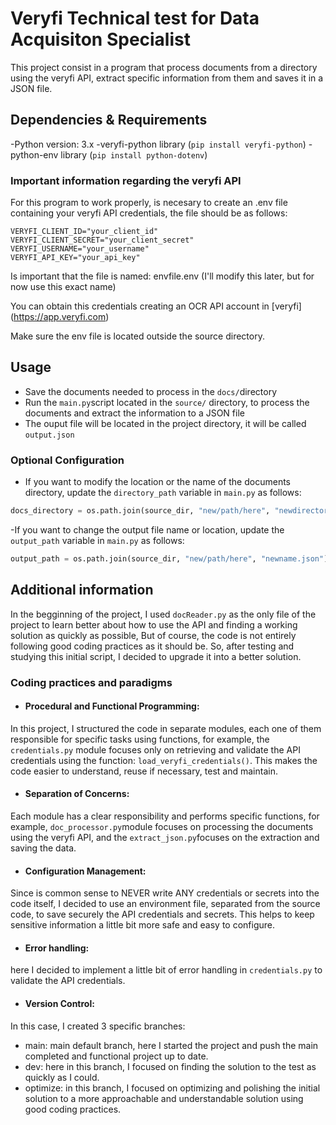 # Veryfi Technical test for Data Acquisiton Specialist

This project consist in a program that process documents from a directory using the veryfi API, extract specific information from them and saves it in a JSON file.

## Dependencies & Requirements

-Python version: 3.x
-veryfi-python library (`pip install veryfi-python`)
-python-env library (`pip install python-dotenv`)

### Important information regarding the veryfi API

For this program to work properly, is necesary to create an .env file containing your veryfi API credentials, the file should be as follows:

```
VERYFI_CLIENT_ID="your_client_id"
VERYFI_CLIENT_SECRET="your_client_secret"
VERYFI_USERNAME="your_username"
VERYFI_API_KEY="your_api_key"
```

Is important that the file is named: envfile.env (I'll modify this later, but for now use this exact name)

You can obtain this credentials creating an OCR API account in [veryfi] (https://app.veryfi.com)

Make sure the env file is located outside the source directory.

## Usage

- Save the documents needed to process in the `docs/`directory
- Run the `main.py`script located in the `source/` directory, to process the documents and extract the information to a JSON file
- The ouput file will be located in the project directory, it will be called `output.json`

### Optional Configuration

- If you want to modify the location or the name of the documents directory, update the `directory_path` variable in `main.py` as follows:

```python
docs_directory = os.path.join(source_dir, "new/path/here", "newdirectoryname")
```

-If you want to change the output file name or location, update the `output_path` variable in `main.py` as follows:

```python
output_path = os.path.join(source_dir, "new/path/here", "newname.json")
```

## Additional information

In the begginning of the project, I used `docReader.py` as the only file of the project to 
learn better about how to use the API and finding a working solution as quickly as possible,
But of course, the code is not entirely following good coding practices as it should be. So, after testing and studying this initial script, I decided to upgrade it into a better solution.

### Coding practices and paradigms

- #### Procedural and Functional Programming: 
In this project, I structured the code in separate modules, each one of them responsible for specific tasks using functions, for example, the `credentials.py` module focuses only on retrieving and validate the API credentials using the function: `load_veryfi_credentials()`. 
This makes the code easier to understand, reuse if necessary, test and maintain.

- #### Separation of Concerns: 
Each module has a clear responsibility and performs specific functions, for example, `doc_processor.py`module focuses on processing the documents using the veryfi API, and the `extract_json.py`focuses on the extraction and saving the data.

- #### Configuration Management: 
Since is common sense to NEVER write ANY credentials or secrets into the code itself, I decided to use an environment file, separated from the source code, to save securely the API credentials and secrets.
This helps to keep sensitive information a little bit more safe and easy to configure.

- #### Error handling: 
here I decided to implement a little bit of error handling in `credentials.py` to validate the API credentials.

- #### Version Control:
In this case, I created 3 specific branches:
- main: main default branch, here I started the project and push the main completed and functional project up to date.
- dev: here in this branch, I focused on finding the solution to the test as quickly as I could.
- optimize: in this branch, I focused on optimizing and polishing the initial solution to a more approachable and understandable solution using good coding practices.









